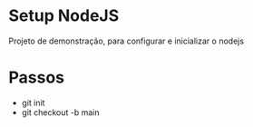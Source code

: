 # Setup NodeJS

Projeto de demonstração, para configurar e inicializar o nodejs


# Passos

- git init
- git checkout -b main